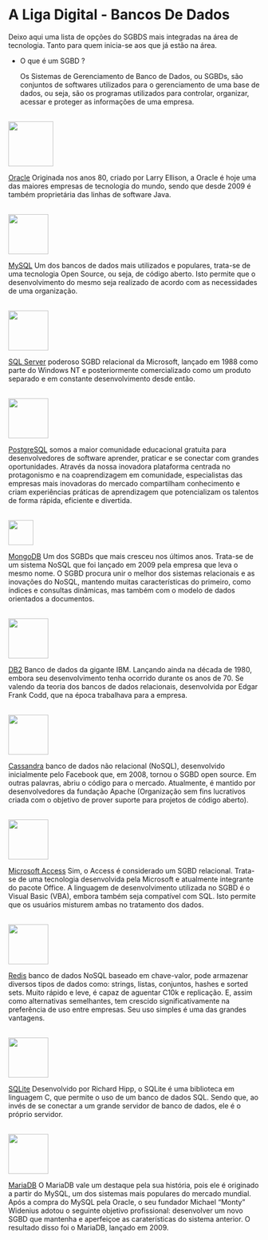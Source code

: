 # A Liga Digital - Bancos De Dados

Deixo aqui uma lista de opções do SGBDS mais integradas na área de tecnologia. Tanto para quem inicia-se aos que já estão na área.

* O que é um SGBD ?<p>
Os Sistemas de Gerenciamento de Banco de Dados, ou SGBDs, são conjuntos de softwares utilizados para o gerenciamento de uma base de dados, ou seja, são os programas utilizados para controlar, organizar, acessar e proteger as informações de uma empresa.

<br>
<img height="90" src=https://www.oracle.com/a/ocom/img/pl-sql.svg />

[Oracle](https://www.oracle.com/downloads/)
Originada nos anos 80, criado por Larry Ellison, a Oracle é hoje uma das maiores empresas de tecnologia do mundo, sendo que desde 2009 é também proprietária das linhas de software Java.


<br>
<img height="80" src=https://www.mysql.com/common/logos/logo-mysql-170x115.png />

[MySQL](https://www.mysql.com/downloads/)
Um dos bancos de dados mais utilizados e populares, trata-se de uma tecnologia Open Source, ou seja, de código aberto. Isto permite que o desenvolvimento do mesmo seja realizado de acordo com as necessidades de uma organização.


<br>
<img height="80" src=https://cdn.worldvectorlogo.com/logos/microsoft-sql-server.svg />

[SQL Server](https://www.microsoft.com/pt-br/sql-server/sql-server-downloads)
poderoso SGBD relacional da Microsoft, lançado em 1988 como parte do Windows NT e posteriormente comercializado como um produto separado e em constante desenvolvimento desde então.

<br>
<img height="80" src=https://www.postgresql.org/media/img/about/press/elephant.png />

[PostgreSQL](https://www.postgresql.org/download/)
somos a maior comunidade educacional gratuita para desenvolvedores de software aprender, praticar e se conectar com grandes oportunidades. Através da nossa inovadora plataforma centrada no protagonismo e na coaprendizagem em comunidade, especialistas das empresas mais inovadoras do mercado compartilham conhecimento e criam experiências práticas de aprendizagem que potencializam os talentos de forma rápida, eficiente e divertida.

<br>
<img height="50" src=https://webassets.mongodb.com/_com_assets/cms/mongodb_logo1-76twgcu2dm.png />

[MongoDB](https://www.mongodb.com/cloud/atlas/signup)
Um dos SGBDs que mais cresceu nos últimos anos. Trata-se de um sistema NoSQL que foi lançado em 2009 pela empresa que leva o mesmo nome. O SGBD procura unir o melhor dos sistemas relacionais e as inovações do NoSQL, mantendo muitas características do primeiro, como índices e consultas dinâmicas, mas também com o modelo de dados orientados a documentos.

<br>
<img height="80" src=https://lh3.googleusercontent.com/proxy/Npg4L_CwYUdmjvB5Ar_zMqK3RKUuxnAZublyCNtcB37RHFXZN_gZ1T4WmSWfwB3cuBnxUzcuWA0MOPBpLyR5qP-ThoIQNU18_zVVLpS6fY5Gn0UGw-w />

[DB2](https://www.ibm.com/br-pt/analytics/db2/trials)
Banco de dados da gigante IBM. Lançando ainda na década de 1980, embora seu desenvolvimento tenha ocorrido durante os anos de 70. Se valendo da teoria dos bancos de dados relacionais, desenvolvida por Edgar Frank Codd, que na época trabalhava para a empresa.

<br>
<img height="80" src=https://upload.wikimedia.org/wikipedia/commons/thumb/5/5e/Cassandra_logo.svg/1200px-Cassandra_logo.svg.png />

[Cassandra](https://cassandra.apache.org/download/)
banco de dados não relacional (NoSQL), desenvolvido inicialmente pelo Facebook que, em 2008, tornou o SGBD open source. Em outras palavras, abriu o código para o mercado. Atualmente, é mantido por desenvolvedores da fundação Apache (Organização sem fins lucrativos criada com o objetivo de prover suporte para projetos de código aberto).

<br>
<img height="80" src=https://upload.wikimedia.org/wikipedia/commons/thumb/3/37/Microsoft_Access_2013_logo.svg/1043px-Microsoft_Access_2013_logo.svg.png />

[Microsoft Access](https://www.microsoft.com/en/microsoft-365/access)
Sim, o Access é considerado um SGBD relacional. Trata-se de uma tecnologia desenvolvida pela Microsoft e atualmente integrante do pacote Office. A linguagem de desenvolvimento utilizada no SGBD é o Visual Basic (VBA), embora também seja compatível com SQL. Isto permite que os usuários misturem ambas no tratamento dos dados.

<br>
<img height="80" src=https://res.cloudinary.com/practicaldev/image/fetch/s--gWwIv4vV--/c_limit%2Cf_auto%2Cfl_progressive%2Cq_auto%2Cw_880/https://thepracticaldev.s3.amazonaws.com/i/787xlgwc2hhq3ctzxcvs.png />

[Redis](https://redis.io/)
banco de dados NoSQL baseado em chave-valor, pode armazenar diversos tipos de dados como: strings, listas, conjuntos, hashes e sorted sets.  Muito rápido e leve, é capaz de aguentar C10k e replicação. E, assim como alternativas semelhantes, tem crescido significativamente na preferência de uso entre empresas. Seu uso simples é uma das grandes vantagens.

<br>
<img height="80" src=https://upload.wikimedia.org/wikipedia/commons/thumb/3/38/SQLite370.svg/1200px-SQLite370.svg.png />

[SQLite](https://www.sqlite.org/download.html)
Desenvolvido por Richard Hipp, o SQLite é uma biblioteca em linguagem C, que permite o uso de um banco de dados SQL. Sendo que, ao invés de se conectar a um grande servidor de banco de dados, ele é o próprio servidor.

<br>
<img height="80" src=https://mariadb.org/wp-content/uploads/2019/01/cropped-mariadb_org_rgb_v-2.png />

[MariaDB](https://mariadb.org/download/)
O MariaDB vale um destaque pela sua história, pois ele é originado a partir do MySQL, um dos sistemas mais populares do mercado mundial. Após a compra do MySQL pela Oracle, o seu fundador Michael “Monty” Widenius adotou o seguinte objetivo profissional: desenvolver um novo SGBD que mantenha e aperfeiçoe as caraterísticas do sistema anterior. O resultado disso foi o MariaDB, lançado em 2009.
